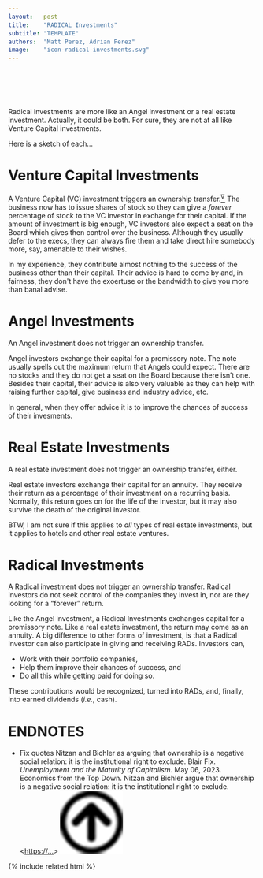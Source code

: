 ```yaml
---
layout:   post
title:    "RADICAL Investments"
subtitle: "TEMPLATE"
authors:  "Matt Perez, Adrian Perez"
image:    "icon-radical-investments.svg"
---
```


<div style="display:none;">
 <p><span class="_paradigm">Radical</span> investments are more like an Angel investment or a real estate investment. For sure, they are not at all like Venture Capital investments.</p>
</div>

<h1>&nbsp;</h1>
 <p><span class="_paradigm">Radical</span> investments are more like an Angel investment or a real estate investment. Actually, it could be both. For sure, they are not at all like Venture Capital investments.</p>
 <p>Here is a sketch of each&hellip;</p>
 
<h1>Venture Capital Investments</h1>
 <p>A Venture Capital (VC) investment triggers an ownership transfer.<a href="#en01"><sup id="bm01">&nabla;&hairsp;</sup></a> The business now has to issue shares of stock so they can give a <em>forever</em> percentage of stock to the VC investor in exchange for their capital. If the amount of investment is big enough, VC investors also expect a seat on the Board which gives then control over the business. Although they usually defer to the execs, they can always fire them and take direct hire somebody more, say, amenable to their wishes.</p>
 <p>In my experience, they contribute almost nothing to the success of the business other than their capital. Their advice is hard to come by and, in fairness, they don't have the exoertuse or the bandwidth to give you more than banal advise.</p>
 
<h1>Angel Investments</h1>
 <p>An Angel investment does not trigger an ownership transfer.</p>
 <p>Angel investors exchange their capital for a promissory note. The note usually spells out the maximum return that Angels could expect. There are no stocks and they do not get a seat on the Board because there isn&rsquo;t one. Besides their capital, their advice is also very valuable as they can help with raising further capital, give business and industry advice, etc.</p>
 <p>In general, when they offer advice it is to improve the chances of success of their invesments.</p>

<h1>Real Estate Investments</h1>
 <p>A real estate investment does not trigger an ownership transfer, either.</p>
 <p>Real estate investors exchange their capital for an annuity. They receive their return as a percentage of their investment on a recurring basis. Normally, this return goes on for the life of the investor, but it may also survive the death of the original investor.</p>
 <p>BTW, I am not sure if this applies to <em>all</em> types of real estate investments, but it applies to hotels and other real estate ventures.</p>

<h1><span class="_paradigm">Radical</span> Investments</h1>
 <p>A <span class="_paradigm">Radical</span> investment does not trigger an ownership transfer. <span class="_paradigm">Radical</span> investors do not seek control of the companies they invest in, nor are they looking for a &ldquo;forever&rdquo; return.</p>
 <p>Like the Angel investment, a <span class="_paradigm">Radical</span> Investments exchanges capital for a promissory note. Like a real estate investment, the return may come as an annuity. A big difference to other forms of investment, is that a <span class="_paradigm">Radical</span> investor can also participate in giving and receiving <span class="_paradigm">RAD</span>s. Investors can,</p>
  <ul>
   <li>Work with their portfolio companies,</li>
   <li>Help them improve their chances of success, and</li>
   <li>Do all this while getting paid for doing so.</li>
  </ul>
   <p>These contributions would be recognized, turned into <span class="_paradigm">RAD</span>s, and, finally, into earned dividends (<em>i.e.</em>, cash).</p>

<h1 class="_section">ENDNOTES</h1>
 <ul>
  <li id="en01">
   <p class="_list-item">
    Fix quotes Nitzan and Bichler as arguing that <span class="_quotespan">ownership is a negative social relation: it is the institutional right to exclude.</span>
    Blair Fix.
    <em>Unemployment and the Maturity of Capitalism.</em>
    May 06, 2023.
    Economics from the Top Down.
    Nitzan and Bichler argue that ownership is a negative social relation: it is the institutional right to exclude.
    &lt;<a href="https://…" target="_blank">https://…</a>&gt;
    <a class="_uparrow" href="#bm01"><img src="/assets/img/arrow-up-icon.png"></a>
   </p>
  </li>
 </ul>

{% include related.html %}
